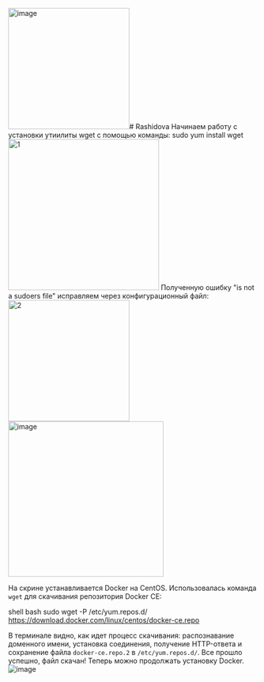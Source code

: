 <img width="245" alt="image" src="https://github.com/user-attachments/assets/3073744f-f01a-4d9b-98ca-72b1a68d6a82" /># Rashidova
Начинаем работу с установки утиилиты wget с помощью команды:
sudo yum install wget
<img width="305" alt="1" src="https://github.com/user-attachments/assets/b34afb26-a084-4fa2-afd4-fcffc9a125ef" />
Полученную ошибку "is not a sudoers file" исправляем через конфигурационный файл:
<img width="245" alt="2" src="https://github.com/user-attachments/assets/85406f1a-1d87-4768-8823-67427f4cbbcb" />
<img width="314" alt="image" src="https://github.com/user-attachments/assets/b480300d-f39c-460c-87bd-6ce032da66b0" />

На скрине устанавливается Docker на CentOS. Использовалась команда `wget` для скачивания репозитория Docker CE:

shell
bash
sudo wget -P /etc/yum.repos.d/ https://download.docker.com/linux/centos/docker-ce.repo

В терминале видно, как идет процесс скачивания: распознавание доменного имени, установка соединения, получение HTTP-ответа и сохранение файла `docker-ce.repo.2` в `/etc/yum.repos.d/`. Все прошло успешно, файл скачан! Теперь можно продолжать установку Docker.
![image](https://github.com/user-attachments/assets/dde00933-ba16-4811-a143-cbf739cca7b5)
